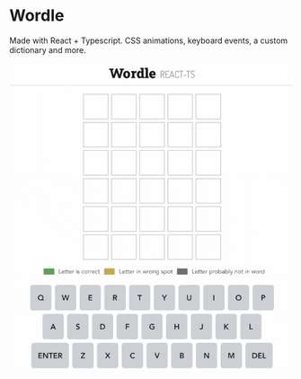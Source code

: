 # Wordle

Made with React + Typescript. CSS animations, keyboard events, a custom dictionary and more.

<kbd>[![Wordle](https://raw.githubusercontent.com/iamjohnmills/wordle-react-ts/master/screenshot.gif)](https://iamjohnmills.github.io/wordle-react-ts/)</kbd>
